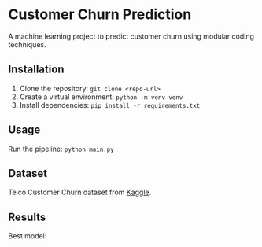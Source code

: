 # Customer Churn Prediction

A machine learning project to predict customer churn using modular coding techniques.

## Installation
1. Clone the repository: `git clone <repo-url>`
2. Create a virtual environment: `python -m venv venv`
3. Install dependencies: `pip install -r requirements.txt`

## Usage
Run the pipeline: `python main.py`

## Dataset
Telco Customer Churn dataset from [Kaggle](https://www.kaggle.com/datasets/blastchar/telco-customer-churn).

## Results
Best model: 